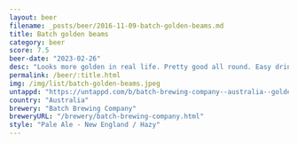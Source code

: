```yaml
---
layout: beer
filename: _posts/beer/2016-11-09-batch-golden-beams.md
title: Batch golden beams
category: beer
score: 7.5
beer-date: "2023-02-26"
desc: "Looks more golden in real life. Pretty good all round. Easy drinking with a good floral smell and flavour"
permalink: /beer/:title.html
img: /img/list/batch-golden-beams.jpeg
untappd: "https://untappd.com/b/batch-brewing-company--australia--golden-beams-hazy-pale-ale/5090021"
country: "Australia"
brewery: "Batch Brewing Company"
breweryURL: "/brewery/batch-brewing-company.html"
style: "Pale Ale - New England / Hazy"
---
```

